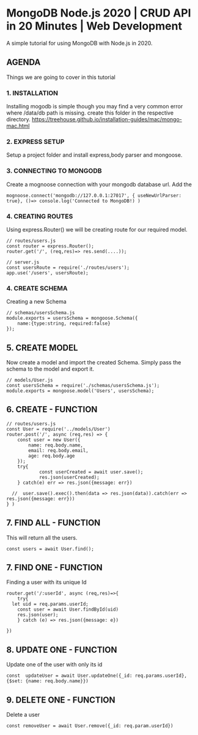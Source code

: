 # MongoDB Node.js 2020 | CRUD API in 20 Minutes | Web Development

A simple tutorial for using MongoDB with Node.js in 2020. 


## AGENDA 

Things we are going to cover in this tutorial 



### 1. INSTALLATION
Installing mogodb is simple though you may find a very common error where /data/db path is missing. 
create this folder in the respective directory.
https://treehouse.github.io/installation-guides/mac/mongo-mac.html

### 2. EXPRESS SETUP
Setup a project folder and install express,body parser and mongoose. 

### 3. CONNECTING TO MONGODB
Create a mognoose connection with your mongodb database url.  Add the 
```
mognoose.connect('mongodb://127.0.0.1:27017', { useNewUrlParser: true}, ()=> console.log('Connected to MongoDB!) ) 
```

### 4. CREATING ROUTES 
Using express.Router() we will be creating route for our required model. 
``` JS 
// routes/users.js
const router = express.Router();
router.get('/', (req,res)=> res.send(....));

// server.js 
const usersRoute = require('./routes/users');
app.use('/users', usersRoute);

```

### 4. CREATE SCHEMA  
Creating a new Schema 
``` JS 
// schemas/usersSchema.js
module.exports = usersSchema = mongoose.Schema({
    name:{type:string, required:false}
});

```
## 5. CREATE MODEL 
Now create a model and import the created Schema. Simply pass the schema to the model and export it.
``` JS
// models/User.js
const usersSchema = require('./schemas/usersSchema.js');
module.exports = mongoose.model('Users', usersSchema);

```


## 6. CREATE - FUNCTION

``` JS
// routes/users.js 
const User = require('../models/User')
router.post('/', async (req,res) => {
    const user = new User({
        name: req.body.name,
        email: req.body.email,
        age: req.body.age
    });
    try{
            const userCreated = await user.save();
            res.json(userCreated);
    } catch(e) err => res.json({message: err})

  //  user.save().exec().then(data => res.json(data)).catch(err => res.json({message: err}))
} )
```


## 7. FIND ALL - FUNCTION
This will return all the users.
``` JS 
const users = await User.find();
```

## 7. FIND ONE - FUNCTION 
Finding a user with its unique Id 
``` JS 
router.get('/:userId', async (req,res)=>{
    try{
  let uid = req.params.userId;
    const user = await User.findById(uid)
    res.json(user);
    } catch (e) => res.json({message: e})

})
```


## 8. UPDATE ONE - FUNCTION
Update one of the user with only its id 
``` JS 
const  updateUser = await User.updateOne({_id: req.params.userId}, {$set: {name: req.body.name}})
````

## 9. DELETE ONE - FUNCTION
Delete a user 
``` jS 
const removeUser = await User.remove({_id: req.param.userId})

```



